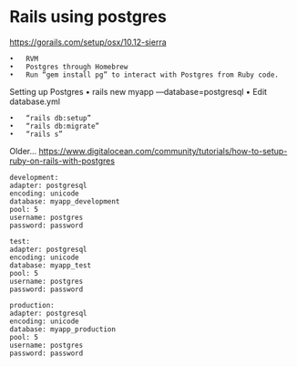 # Rails using postgres

https://gorails.com/setup/osx/10.12-sierra

	•	RVM
	•	Postgres through Homebrew
	•	Run “gem install pg” to interact with Postgres from Ruby code.

Setting up Postgres
	•	rails new myapp —database=postgresql
	•	Edit database.yml

	•	“rails db:setup”
	•	“rails db:migrate”
	•	“rails s”


Older...
https://www.digitalocean.com/community/tutorials/how-to-setup-ruby-on-rails-with-postgres

	
	development:
	adapter: postgresql
	encoding: unicode
	database: myapp_development
	pool: 5
	username: postgres
	password: password
	
	test:
	adapter: postgresql
	encoding: unicode
	database: myapp_test
	pool: 5
	username: postgres
	password: password
	
	production:
	adapter: postgresql
	encoding: unicode
	database: myapp_production
	pool: 5
	username: postgres
	password: password

